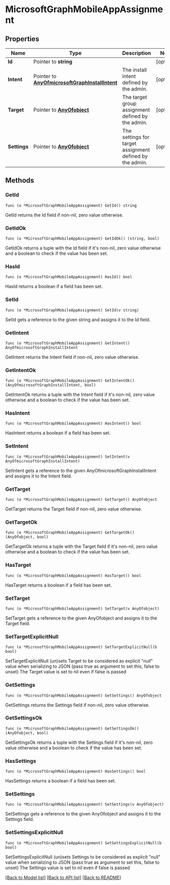 # MicrosoftGraphMobileAppAssignment

## Properties

Name | Type | Description | Notes
------------ | ------------- | ------------- | -------------
**Id** | Pointer to **string** |  | [optional] 
**Intent** | Pointer to [**AnyOfmicrosoftGraphInstallIntent**](anyOf&lt;microsoft.graph.installIntent&gt;.md) | The install intent defined by the admin. | [optional] 
**Target** | Pointer to [**AnyOfobject**](anyOf&lt;object&gt;.md) | The target group assignment defined by the admin. | [optional] 
**Settings** | Pointer to [**AnyOfobject**](anyOf&lt;object&gt;.md) | The settings for target assignment defined by the admin. | [optional] 

## Methods

### GetId

`func (o *MicrosoftGraphMobileAppAssignment) GetId() string`

GetId returns the Id field if non-nil, zero value otherwise.

### GetIdOk

`func (o *MicrosoftGraphMobileAppAssignment) GetIdOk() (string, bool)`

GetIdOk returns a tuple with the Id field if it's non-nil, zero value otherwise
and a boolean to check if the value has been set.

### HasId

`func (o *MicrosoftGraphMobileAppAssignment) HasId() bool`

HasId returns a boolean if a field has been set.

### SetId

`func (o *MicrosoftGraphMobileAppAssignment) SetId(v string)`

SetId gets a reference to the given string and assigns it to the Id field.

### GetIntent

`func (o *MicrosoftGraphMobileAppAssignment) GetIntent() AnyOfmicrosoftGraphInstallIntent`

GetIntent returns the Intent field if non-nil, zero value otherwise.

### GetIntentOk

`func (o *MicrosoftGraphMobileAppAssignment) GetIntentOk() (AnyOfmicrosoftGraphInstallIntent, bool)`

GetIntentOk returns a tuple with the Intent field if it's non-nil, zero value otherwise
and a boolean to check if the value has been set.

### HasIntent

`func (o *MicrosoftGraphMobileAppAssignment) HasIntent() bool`

HasIntent returns a boolean if a field has been set.

### SetIntent

`func (o *MicrosoftGraphMobileAppAssignment) SetIntent(v AnyOfmicrosoftGraphInstallIntent)`

SetIntent gets a reference to the given AnyOfmicrosoftGraphInstallIntent and assigns it to the Intent field.

### GetTarget

`func (o *MicrosoftGraphMobileAppAssignment) GetTarget() AnyOfobject`

GetTarget returns the Target field if non-nil, zero value otherwise.

### GetTargetOk

`func (o *MicrosoftGraphMobileAppAssignment) GetTargetOk() (AnyOfobject, bool)`

GetTargetOk returns a tuple with the Target field if it's non-nil, zero value otherwise
and a boolean to check if the value has been set.

### HasTarget

`func (o *MicrosoftGraphMobileAppAssignment) HasTarget() bool`

HasTarget returns a boolean if a field has been set.

### SetTarget

`func (o *MicrosoftGraphMobileAppAssignment) SetTarget(v AnyOfobject)`

SetTarget gets a reference to the given AnyOfobject and assigns it to the Target field.

### SetTargetExplicitNull

`func (o *MicrosoftGraphMobileAppAssignment) SetTargetExplicitNull(b bool)`

SetTargetExplicitNull (un)sets Target to be considered as explicit "null" value
when serializing to JSON (pass true as argument to set this, false to unset)
The Target value is set to nil even if false is passed
### GetSettings

`func (o *MicrosoftGraphMobileAppAssignment) GetSettings() AnyOfobject`

GetSettings returns the Settings field if non-nil, zero value otherwise.

### GetSettingsOk

`func (o *MicrosoftGraphMobileAppAssignment) GetSettingsOk() (AnyOfobject, bool)`

GetSettingsOk returns a tuple with the Settings field if it's non-nil, zero value otherwise
and a boolean to check if the value has been set.

### HasSettings

`func (o *MicrosoftGraphMobileAppAssignment) HasSettings() bool`

HasSettings returns a boolean if a field has been set.

### SetSettings

`func (o *MicrosoftGraphMobileAppAssignment) SetSettings(v AnyOfobject)`

SetSettings gets a reference to the given AnyOfobject and assigns it to the Settings field.

### SetSettingsExplicitNull

`func (o *MicrosoftGraphMobileAppAssignment) SetSettingsExplicitNull(b bool)`

SetSettingsExplicitNull (un)sets Settings to be considered as explicit "null" value
when serializing to JSON (pass true as argument to set this, false to unset)
The Settings value is set to nil even if false is passed

[[Back to Model list]](../README.md#documentation-for-models) [[Back to API list]](../README.md#documentation-for-api-endpoints) [[Back to README]](../README.md)



